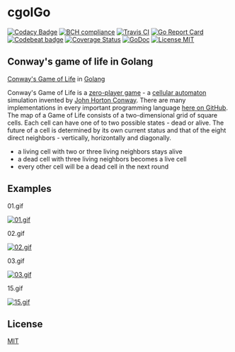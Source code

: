 # cgolGo

[![Codacy Badge](https://api.codacy.com/project/badge/Grade/d25d558df2b1437c8893a9b23f207e7e)](https://www.codacy.com/app/SimonWaldherr/cgolGo?utm_source=github.com&utm_medium=referral&utm_content=SimonWaldherr/cgolGo&utm_campaign=badger)
[![BCH compliance](https://bettercodehub.com/edge/badge/SimonWaldherr/cgolGo?branch=codacy-badge)](https://bettercodehub.com/)
[![Travis CI](https://img.shields.io/travis/SimonWaldherr/cgolGo.svg?style=flat)](https://travis-ci.org/SimonWaldherr/cgolGo)
[![Go Report Card](https://goreportcard.com/badge/github.com/simonwaldherr/cgolGo)](https://goreportcard.com/report/github.com/simonwaldherr/cgolGo)
[![Codebeat badge](https://codebeat.co/badges/a20ab70f-2baa-490b-8fcf-69ac1961e969)](https://codebeat.co/projects/github-com-simonwaldherr-cgolgo-master)
[![Coverage Status](https://coveralls.io/repos/github/SimonWaldherr/cgolGo/badge.svg?branch=master)](https://coveralls.io/github/SimonWaldherr/cgolGo?branch=master)
[![GoDoc](https://img.shields.io/badge/godoc-reference-blue.svg)](https://godoc.org/github.com/SimonWaldherr/cgolGo/life) 
[![License MIT](https://img.shields.io/badge/license-MIT-blue.svg?style=flat)](https://raw.githubusercontent.com/SimonWaldherr/cgolGo/master/LICENSE)  

## Conway's game of life in Golang

[Conway's Game of Life](http://en.wikipedia.org/wiki/Conway's_Game_of_Life) 
in [Golang](http://en.wikipedia.org/wiki/Go_(programming_language))  

Conway's Game of Life is a [zero-player game](https://en.wikipedia.org/wiki/Zero-player_game) - a [cellular automaton](https://en.wikipedia.org/wiki/Cellular_automaton) simulation invented by [John Horton Conway](https://en.wikipedia.org/wiki/John_Horton_Conway). 
There are many implementations in every important programming language [here on GitHub](https://github.com/search?q=topic%3Aconway-game&type=Repositories). 
The map of a Game of Life consists of a two-dimensional grid of square cells. 
Each cell can have one of to two possible states - dead or alive. 
The future of a cell is determined by its own current status and that of the eight direct neighbors - vertically, horizontally and diagonally. 
* a living cell with two or three living neighbors stays alive
* a dead cell with three living neighbors becomes a live cell
* every other cell will be a dead cell in the next round

## Examples

01.gif

[![01.gif](http://simonwaldherr.github.io/cgolGo/output/01.gif)](https://github.com/SimonWaldherr/cgolGo/blob/master/structures/01.txt)  

02.gif

[![02.gif](http://simonwaldherr.github.io/cgolGo/output/02.gif)](https://github.com/SimonWaldherr/cgolGo/blob/master/structures/02.txt)  

03.gif

[![03.gif](http://simonwaldherr.github.io/cgolGo/output/03.gif)](https://github.com/SimonWaldherr/cgolGo/blob/master/structures/03.txt)  

15.gif

[![15.gif](http://simonwaldherr.github.io/cgolGo/output/15.gif)](https://github.com/SimonWaldherr/cgolGo/blob/master/structures/15.txt)  

## License

[MIT](https://github.com/SimonWaldherr/cgolGo/blob/master/LICENSE)  

